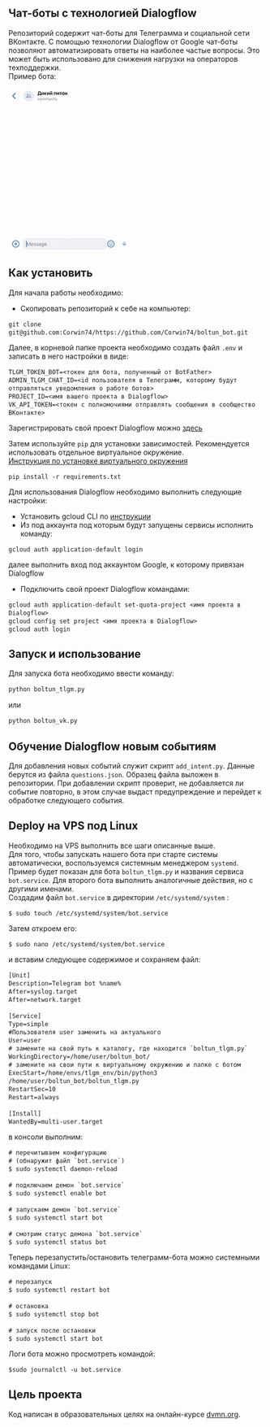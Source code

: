 ## Чат-боты с технологией Dialogflow

Репозиторий содержит чат-боты для Телеграмма и социальной сети ВКонтакте. С помощью технологии Dialogflow от Google чат-боты позволяют автоматизировать ответы на наиболее частые вопросы. Это может быть использовано для снижения нагрузки на операторов техподдержки.  
Пример бота:

![alt tag](https://github.com/Corwin74/boltun_bot/blob/0d1e3c65fb870b1f2f85fd0ec71896ecbad29b8f/bot.gif)

## Как установить
Для начала работы необходимо:
- Скопировать репозиторий к себе на компьютер:
```
git clone git@github.com:Corwin74/https://github.com/Corwin74/boltun_bot.git
```
Далее, в корневой папке проекта необходимо создать файл `.env` и записать в него настройки в виде:
```
TLGM_TOKEN_BOT=<токен для бота, полученный от BotFather>
ADMIN_TLGM_CHAT_ID=<id пользователя в Телеграмм, которому будут отправляться уведомления о работе ботов>
PROJECT_ID=<имя вашего проекта в Dialogflow>
VK_API_TOKEN=<токен с полномочиями отправлять сообщения в сообщество ВКонтакте>
```
Зарегистрировать свой проект Dialogflow можно [здесь](https://dialogflow.cloud.google.com)

Затем используйте `pip` для установки зависимостей. Рекомендуется использовать отдельное виртуальное окружение.  
[Инструкция по установке виртуального окружения](https://dvmn.org/encyclopedia/pip/pip_virtualenv/)

```
pip install -r requirements.txt
```
Для использования Dialogflow необходимо выполнить следующие настройки:
 - Установить gcloud CLI по [инструкции](https://cloud.google.com/sdk/docs/install)
 - Из под аккаунта под которым будут запущены сервисы исполнить команду:
```
gcloud auth application-default login
```
далее выполнить вход под аккаунтом Google, к которому привязан Dialogflow
- Подключить свой проект Dialogflow командами:
```
gcloud auth application-default set-quota-project <имя проекта в Dialogflow>
gcloud config set project <имя проекта в Dialogflow>
gcloud auth login
```

## Запуск и использование
Для запуска бота необходимо ввести команду:
```sh
python boltun_tlgm.py
```
или
```sh
python boltun_vk.py
```
## Обучение Dialogflow новым событиям
Для добавления новых событий служит скрипт `add_intent.py`. Данные берутся из файла `questions.json`. Образец файла выложен в репозитории. 
При добавлении скрипт проверит, не добавляется ли событие повторно, в этом случае выдаст предупреждение и перейдет к обработке следующего события.
## Deploy на VPS под Linux
Необходимо на VPS выполнить все шаги описанные выше.  
Для того, чтобы запускать нашего бота при старте системы автоматически, воспользуемся системным менеджером `systemd`.
Пример будет показан для бота `boltun_tlgm.py` и названия сервиса `bot.service`. Для второго бота выполнить аналогичные действия, но с другими именами.  
Создадим файл `bot.service` в директории `/etc/systemd/system` :
```
$ sudo touch /etc/systemd/system/bot.service
```
Затем откроем его:
```
$ sudo nano /etc/systemd/system/bot.service
```
и вставим следующее содержимое и сохраняем файл:
```
[Unit]
Description=Telegram bot %name%
After=syslog.target
After=network.target

[Service]
Type=simple
#Пользователя user заменить на актуального
User=user
# замените на свой путь к каталогу, где находится `boltun_tlgm.py`
WorkingDirectory=/home/user/boltun_bot/
# замените на свои пути к виртуальному окружению и папке с ботом
ExecStart=/home/envs/tlgm_env/bin/python3 /home/user/boltun_bot/boltun_tlgm.py
RestartSec=10
Restart=always

[Install]
WantedBy=multi-user.target
```
в консоли выполним:
```
# перечитываем конфигурацию 
# (обнаружит файл `bot.service`)
$ sudo systemctl daemon-reload

# подключаем демон `bot.service`
$ sudo systemctl enable bot

# запускаем демон `bot.service`
$ sudo systemctl start bot

# смотрим статус демона `bot.service`
$ sudo systemctl status bot
```
Теперь перезапустить/остановить телеграмм-бота можно системными командами Linux:
```
# перезапуск
$ sudo systemctl restart bot

# остановка
$ sudo systemctl stop bot

# запуск после остановки
$ sudo systemctl start bot
```
Логи бота можно просмотреть командой:
```
$sudo journalctl -u bot.service
```
## Цель проекта
Код написан в образовательных целях на онлайн-курсе [dvmn.org](https://dvmn.org/).
